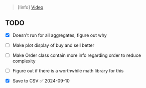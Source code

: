 > [!info] [Video](https://www.youtube.com/watch?v=jz3tEsCcie0)

## TODO
- [x] Doesn't run for all aggregates, figure out why
- [ ] Make plot display of buy and sell better
- [ ] Make Order class contain more info regarding order to reduce complexity
- [ ] Figure out if there is a worthwhile math library for this
- [x] Save to CSV ✅ 2024-09-10

